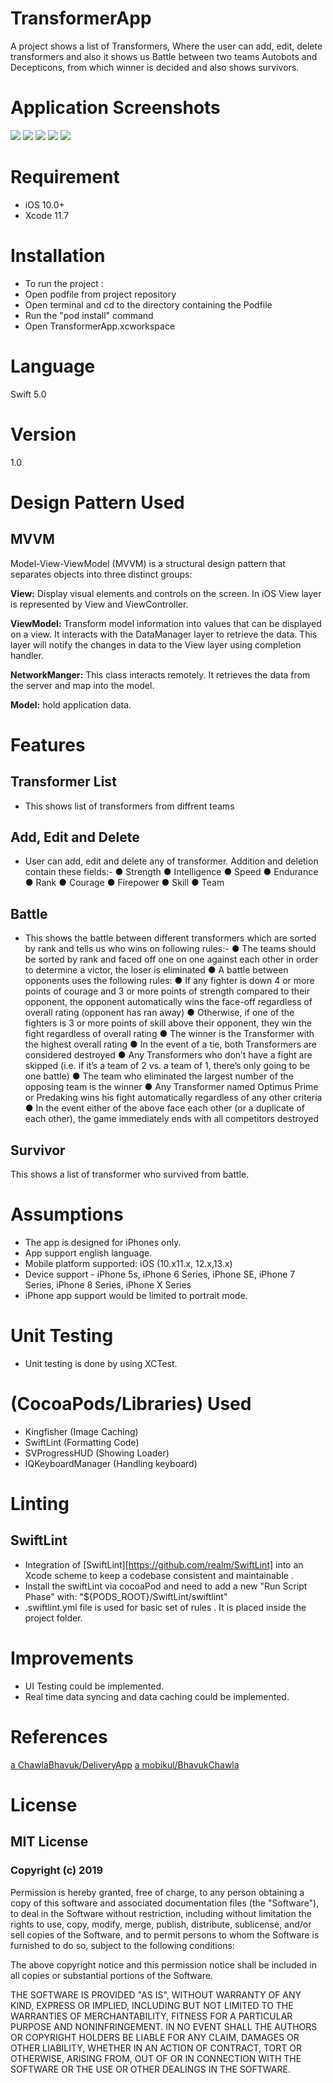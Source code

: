 # TransformerApp
A project shows a list of Transformers, Where the user can add, edit, delete transformers and also it shows us Battle between two teams Autobots and Decepticons, from which winner is decided and also shows survivors.

# Application Screenshots
![](Screenshots/first.png)
![](Screenshots/second.png)
![](Screenshots/third.png)
![](Screenshots/fourth.png)
![](Screenshots/fifth.png)

# Requirement
- iOS 10.0+
- Xcode 11.7

# Installation
- To run the project :
- Open podfile from project repository 
- Open terminal and cd to the directory containing the Podfile
- Run the "pod install" command
- Open TransformerApp.xcworkspace 

# Language 
Swift 5.0

# Version
1.0 

# Design Pattern Used
## MVVM
Model-View-ViewModel (MVVM) is a structural design pattern that separates objects into three distinct groups:

__View:__ Display visual elements and controls on the screen. In iOS View layer is represented by View and ViewController.

__ViewModel:__ Transform model information into values that can be displayed on a view. It interacts with the DataManager layer to retrieve the data. This layer will notify the changes in data to the View layer using completion handler.

__NetworkManger:__ This class interacts remotely. It retrieves the data from the server and map into the model.

__Model:__ hold application data. 

# Features
## Transformer List
- This shows list of transformers from diffrent teams

## Add, Edit and Delete
- User can add, edit and delete any of transformer. Addition and deletion contain these fields:-
● Strength
● Intelligence
● Speed
● Endurance
● Rank
● Courage
● Firepower
● Skill
● Team

## Battle
- This shows the battle between different transformers which are sorted by rank and tells us who wins on following rules:-
● The teams should be sorted by rank and faced off one on one against each other in order to determine a victor, the loser is eliminated
● A battle between opponents uses the following rules:
● If any fighter is down 4 or more points of courage and 3 or more points of strength
compared to their opponent, the opponent automatically wins the face-off regardless of
overall rating (opponent has ran away)
● Otherwise, if one of the fighters is 3 or more points of skill above their opponent, they win
the fight regardless of overall rating
● The winner is the Transformer with the highest overall rating
● In the event of a tie, both Transformers are considered destroyed
● Any Transformers who don’t have a fight are skipped (i.e. if it’s a team of 2 vs. a team of 1,
there’s only going to be one battle)
● The team who eliminated the largest number of the opposing team is the winner
● Any Transformer named Optimus Prime or Predaking wins his fight automatically regardless of any other criteria
● In the event either of the above face each other (or a duplicate of each other), the game immediately ends with all competitors destroyed

## Survivor
This shows a list of transformer who survived from battle.

# Assumptions        
-   The app is designed for iPhones only.        
-   App support english language.
-   Mobile platform supported: iOS (10.x11.x, 12.x,13.x)        
-   Device support - iPhone 5s, iPhone 6 Series, iPhone SE, iPhone 7 Series, iPhone 8 Series, iPhone X Series    
-   iPhone app support would be limited to portrait mode.

# Unit Testing
- Unit testing is done by using XCTest.

# (CocoaPods/Libraries) Used     
- Kingfisher (Image Caching)
- SwiftLint (Formatting Code)
- SVProgressHUD (Showing Loader)
- IQKeyboardManager (Handling keyboard)

# Linting
## SwiftLint
- Integration of   [SwiftLint][https://github.com/realm/SwiftLint] into an Xcode scheme to keep a codebase consistent and maintainable .
- Install the swiftLint via cocoaPod and need to add a new "Run Script Phase" with:
"${PODS_ROOT}/SwiftLint/swiftlint"
- .swiftlint.yml file is used for basic set of rules . It is placed inside the project folder.

# Improvements
-  UI Testing could be implemented.
-  Real time data syncing and data caching could be implemented.

# References
[a ChawlaBhavuk/DeliveryApp](https://github.com/ChawlaBhavuk/DeliveryApp)
[a mobikul/BhavukChawla](https://mobikul.com/create-expandable-table-view-swift/)


# License
## MIT License

### Copyright (c) 2019 

Permission is hereby granted, free of charge, to any person obtaining a copy
of this software and associated documentation files (the "Software"), to deal
in the Software without restriction, including without limitation the rights
to use, copy, modify, merge, publish, distribute, sublicense, and/or sell
copies of the Software, and to permit persons to whom the Software is
furnished to do so, subject to the following conditions:

The above copyright notice and this permission notice shall be included in all
copies or substantial portions of the Software.

THE SOFTWARE IS PROVIDED "AS IS", WITHOUT WARRANTY OF ANY KIND, EXPRESS OR
IMPLIED, INCLUDING BUT NOT LIMITED TO THE WARRANTIES OF MERCHANTABILITY,
FITNESS FOR A PARTICULAR PURPOSE AND NONINFRINGEMENT. IN NO EVENT SHALL THE
AUTHORS OR COPYRIGHT HOLDERS BE LIABLE FOR ANY CLAIM, DAMAGES OR OTHER
LIABILITY, WHETHER IN AN ACTION OF CONTRACT, TORT OR OTHERWISE, ARISING FROM,
OUT OF OR IN CONNECTION WITH THE SOFTWARE OR THE USE OR OTHER DEALINGS IN THE
SOFTWARE.


